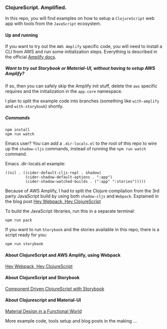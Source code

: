 ### ClojureScript. Amplified.

In this repo, you will find examples on how to setup a `ClojureScript` web app with tools from the `JavaScript` ecosystem.

#### Up and running
If you want to try out the `AWS Amplify` specific code, you will need to install a CLI from AWS 
and run some initialization steps. Everything is described in the official [Amplify docs](https://docs.amplify.aws/start/getting-started/installation/q/integration/react/#option-1-watch-the-video-guide).

##### Want to try out Storybook or Material-UI, without having to setup AWS Amplify?
If so, then you can safely skip the Amplify init stuff, delete the `aws` specific requires and the initialization in the `app.core` namespace.


I plan to split the example code into branches (something like `with-amplify` and `with-storybook`) shortly.

##### Commands
``` shell
npm install
npm run watch
```

Emacs user? You can add a `.dir-locals.el` to the root of this repo to wire up the `shadow-cljs` commands,
instead of running the `npm run watch` command.

Emacs .dir-locals.el example:

``` emacs-lisp
((nil . ((cider-default-cljs-repl . shadow)
         (cider-shadow-default-options . ":app")
         (cider-shadow-watched-builds . (":app" ":stories")))))
```

Because of AWS Amplify, I had to split the Clojure compilation from the 3rd party JavaScript build by
using both `shadow-cljs` and `Webpack`. Explained in the blog post [Hey Webpack, Hey ClojureScript](https://davidvujic.blogspot.com/2021/08/hey-webpack-hey-clojurescript.html)

To build the JavaScript libraries, run this in a separate terminal:

``` shell
npm run pack
```

If you want to run `Storybook` and the stories available in this repo, there is a script ready for you:

``` shell
npm run storybook
```

#### About ClojureScript and AWS Amplify, using Webpack
[Hey Webpack, Hey ClojureScript](https://davidvujic.blogspot.com/2021/08/hey-webpack-hey-clojurescript.html)

#### About ClojureScript and Storybook
[Component Driven ClojureScript with Storybook](https://davidvujic.blogspot.com/2021/08/component-driven-clojurescript-with-storybook.html)

#### About Clojurescript and Material-UI
[Material Design in a Functional World](https://davidvujic.blogspot.com/2021/09/material-design-in-a-functional-world.html)

More example code, tools setup and blog posts in the making ...
